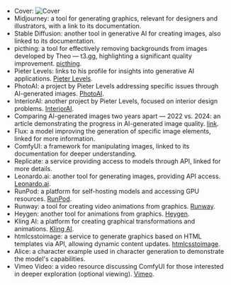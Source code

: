 - Cover: ![Cover](https://cloud.overment.com/S02E03-1731372201.png)
- Midjourney: a tool for generating graphics, relevant for designers and illustrators, with a link to its documentation. 
- Stable Diffusion: another tool in generative AI for creating images, also linked to its documentation.
- picthing: a tool for effectively removing backgrounds from images developed by Theo — t3.gg, highlighting a significant quality improvement. [picthing](https://pic.ping.gg/).
- Pieter Levels: links to his profile for insights into generative AI applications. [Pieter Levels](https://x.com/levelsio).
- PhotoAI: a project by Pieter Levels addressing specific issues through AI-generated images. [PhotoAI](https://photoai.com/).
- InteriorAI: another project by Pieter Levels, focused on interior design problems. [InteriorAI](https://interiorai.com).
- Comparing AI-generated images two years apart — 2022 vs. 2024: an article demonstrating the progress in AI-generated image quality. [link](https://medium.com/@junehao/comparing-ai-generated-images-two-years-apart-2022-vs-2024-6c3c4670b905).
- Flux: a model improving the generation of specific image elements, linked for more information.
- ComfyUI: a framework for manipulating images, linked to its documentation for deeper understanding.
- Replicate: a service providing access to models through API, linked for more details. 
- Leonardo.ai: another tool for generating images, providing API access. [Leonardo.ai](https://leonardo.ai/).
- RunPod: a platform for self-hosting models and accessing GPU resources. [RunPod](https://blog.runpod.io/how-to-get-stable-diffusion-set-up-with-comfyui-on-runpod/).
- Runway: a tool for creating video animations from graphics. [Runway](https://runwayml.com/).
- Heygen: another tool for animations from graphics. [Heygen](https://www.heygen.com/).
- Kling AI: a platform for creating graphical transformations and animations. [Kling AI](https://klingai.com/).
- htmlcsstoimage: a service to generate graphics based on HTML templates via API, allowing dynamic content updates. [htmlcsstoimage](https://htmlcsstoimage.com).
- Alice: a character example used in character generation to demonstrate the model's capabilities. 
- Vimeo Video: a video resource discussing ComfyUI for those interested in deeper exploration (optional viewing). [Vimeo](https://player.vimeo.com/video/1029104946?badge=0&autopause=0&player_id=0&app_id=58479).